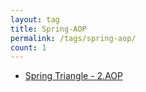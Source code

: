 ```yaml
---
layout: tag
title: Spring-AOP
permalink: /tags/spring-aop/
count: 1
---
```


- [Spring Triangle - 2.AOP](https://jbb9229.github.io/blog/202004/spring-triangle-aop)
